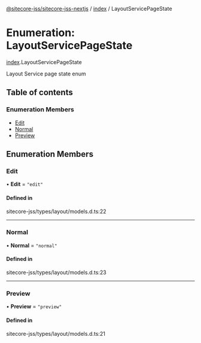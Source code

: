 [@sitecore-jss/sitecore-jss-nextjs](../README.md) / [index](../modules/index.md) / LayoutServicePageState

# Enumeration: LayoutServicePageState

[index](../modules/index.md).LayoutServicePageState

Layout Service page state enum

## Table of contents

### Enumeration Members

- [Edit](index.LayoutServicePageState.md#edit)
- [Normal](index.LayoutServicePageState.md#normal)
- [Preview](index.LayoutServicePageState.md#preview)

## Enumeration Members

### Edit

• **Edit** = ``"edit"``

#### Defined in

sitecore-jss/types/layout/models.d.ts:22

___

### Normal

• **Normal** = ``"normal"``

#### Defined in

sitecore-jss/types/layout/models.d.ts:23

___

### Preview

• **Preview** = ``"preview"``

#### Defined in

sitecore-jss/types/layout/models.d.ts:21
